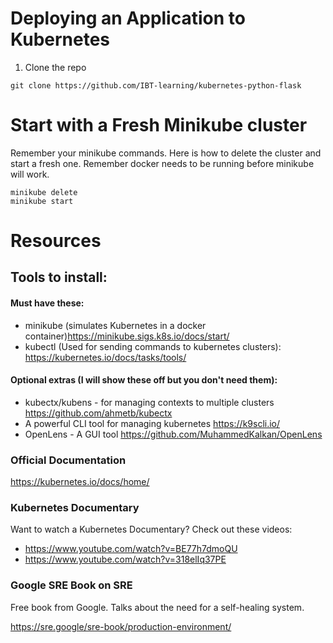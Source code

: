 # Deploying an Application to Kubernetes

1. Clone the repo
```
git clone https://github.com/IBT-learning/kubernetes-python-flask
```

# Start with a Fresh Minikube cluster

Remember your minikube commands. Here is how to delete the cluster and start a fresh one. Remember docker needs to be running before minikube will work.
```
minikube delete
minikube start
```

# Resources

## Tools to install:

#### Must have these:
- minikube (simulates Kubernetes in a docker container)https://minikube.sigs.k8s.io/docs/start/
- kubectl (Used for sending commands to kubernetes clusters): https://kubernetes.io/docs/tasks/tools/

#### Optional extras (I will show these off but you don't need them):
- kubectx/kubens - for managing contexts to multiple clusters https://github.com/ahmetb/kubectx
- A powerful CLI tool for managing kubernetes https://k9scli.io/
- OpenLens - A GUI tool https://github.com/MuhammedKalkan/OpenLens

### Official Documentation
https://kubernetes.io/docs/home/


### Kubernetes Documentary
Want to watch a Kubernetes Documentary? Check out these videos:

- https://www.youtube.com/watch?v=BE77h7dmoQU
- https://www.youtube.com/watch?v=318elIq37PE


### Google SRE Book on SRE
Free book from Google. Talks about the need for a self-healing system.

https://sre.google/sre-book/production-environment/
